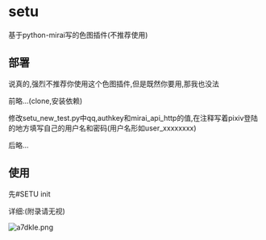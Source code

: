 # setu
基于python-mirai写的色图插件(不推荐使用)
## 部署

说真的,强烈不推荐你使用这个色图插件,但是既然你要用,那我也没法

前略...(clone,安装依赖)

修改setu_new_test.py中qq,authkey和mirai_api_http的值,在注释写着pixiv登陆的地方填写自己的用户名和密码(用户名形如user_xxxxxxxx)

后略...

## 使用

先#SETU init

详细:(附录请无视)

![a7dkIe.png](https://s1.ax1x.com/2020/08/09/a7dkIe.png)
